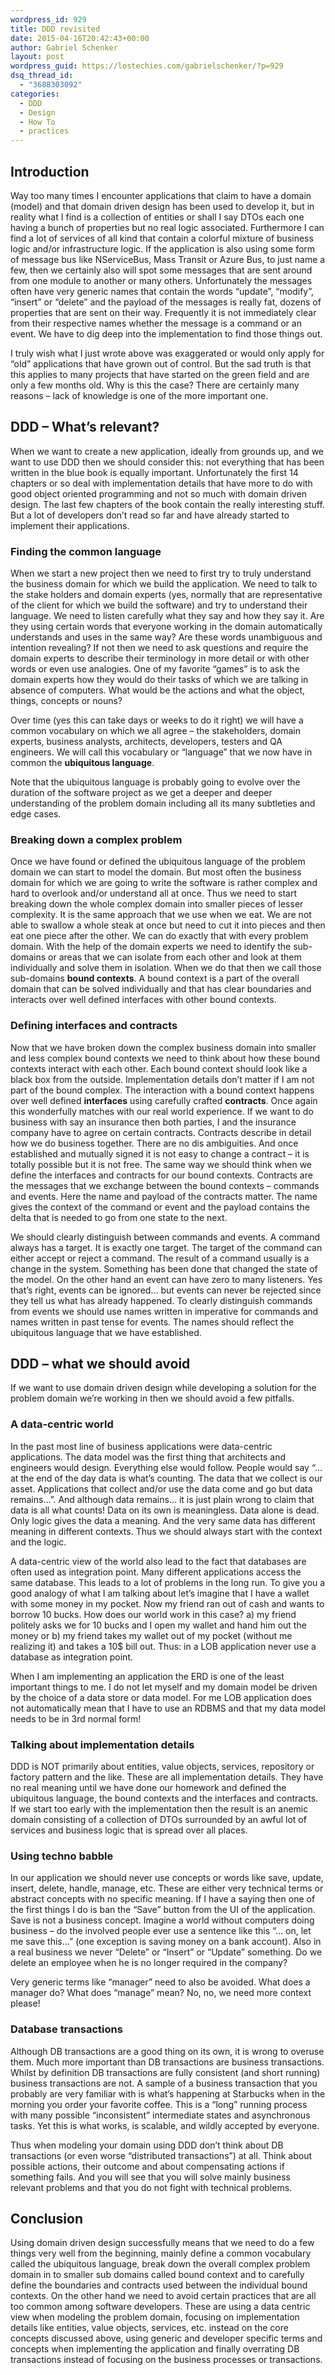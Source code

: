 ```yaml
---
wordpress_id: 929
title: DDD revisited
date: 2015-04-16T20:42:43+00:00
author: Gabriel Schenker
layout: post
wordpress_guid: https://lostechies.com/gabrielschenker/?p=929
dsq_thread_id:
  - "3688303092"
categories:
  - DDD
  - Design
  - How To
  - practices
---
```

## Introduction

Way too many times I encounter applications that claim to have a domain (model) and that domain driven design has been used to develop it, but in reality what I find is a collection of entities or shall I say DTOs each one having a bunch of properties but no real logic associated. Furthermore I can find a lot of services of all kind that contain a colorful mixture of business logic and/or infrastructure logic. If the application is also using some form of message bus like NServiceBus, Mass Transit or Azure Bus, to just name a few, then we certainly also will spot some messages that are sent around from one module to another or many others. Unfortunately the messages often have very generic names that contain the words &#8220;update&#8221;, &#8220;modify&#8221;, &#8220;insert&#8221; or &#8220;delete&#8221; and the payload of the messages is really fat, dozens of properties that are sent on their way. Frequently it is not immediately clear from their respective names whether the message is a command or an event. We have to dig deep into the implementation to find those things out.

I truly wish what I just wrote above was exaggerated or would only apply for &#8220;old&#8221; applications that have grown out of control. But the sad truth is that this applies to many projects that have started on the green field and are only a few months old. Why is this the case? There are certainly many reasons &#8211; lack of knowledge is one of the more important one.

## DDD &#8211; What&#8217;s relevant?

When we want to create a new application, ideally from grounds up, and we want to use DDD then we should consider this: not everything that has been written in the blue book is equally important. Unfortunately the first 14 chapters or so deal with implementation details that have more to do with good object oriented programming and not so much with domain driven design. The last few chapters of the book contain the really interesting stuff. But a lot of developers don&#8217;t read so far and have already started to implement their applications.

### Finding the common language

When we start a new project then we need to first try to truly understand the business domain for which we build the application. We need to talk to the stake holders and domain experts (yes, normally that are representative of the client for which we build the software) and try to understand their language. We need to listen carefully what they say and how they say it. Are they using certain words that everyone working in the domain automatically understands and uses in the same way? Are these words unambiguous and intention revealing? If not then we need to ask questions and require the domain experts to describe their terminology in more detail or with other words or even use analogies. One of my favorite &#8220;games&#8221; is to ask the domain experts how they would do their tasks of which we are talking in absence of computers. What would be the actions and what the object, things, concepts or nouns?

Over time (yes this can take days or weeks to do it right) we will have a common vocabulary on which we all agree &#8211; the stakeholders, domain experts, business analysts, architects, developers, testers and QA engineers. We will call this vocabulary or &#8220;language&#8221; that we now have in common the **ubiquitous language**.

Note that the ubiquitous language is probably going to evolve over the duration of the software project as we get a deeper and deeper understanding of the problem domain including all its many subtleties and edge cases.

### Breaking down a complex problem

Once we have found or defined the ubiquitous language of the problem domain we can start to model the domain. But most often the business domain for which we are going to write the software is rather complex and hard to overlook and/or understand all at once. Thus we need to start breaking down the whole complex domain into smaller pieces of lesser complexity. It is the same approach that we use when we eat. We are not able to swallow a whole steak at once but need to cut it into pieces and then eat one piece after the other. We can do exactly that with every problem domain. With the help of the domain experts we need to identify the sub-domains or areas that we can isolate from each other and look at them individually and solve them in isolation. When we do that then we call those sub-domains **bound contexts**. A bound context is a part of the overall domain that can be solved individually and that has clear boundaries and interacts over well defined interfaces with other bound contexts.

### Defining interfaces and contracts

Now that we have broken down the complex business domain into smaller and less complex bound contexts we need to think about how these bound contexts interact with each other. Each bound context should look like a black box from the outside. Implementation details don&#8217;t matter if I am not part of the bound complex. The interaction with a bound context happens over well defined **interfaces** using carefully crafted **contracts**. Once again this wonderfully matches with our real world experience. If we want to do business with say an insurance then both parties, I and the insurance company have to agree on certain contracts. Contracts describe in detail how we do business together. There are no dis ambiguities. And once established and mutually signed it is not easy to change a contract &#8211; it is totally possible but it is not free. The same way we should think when we define the interfaces and contracts for our bound contexts. Contracts are the messages that we exchange between the bound contexts &#8211; commands and events. Here the name and payload of the contracts matter. The name gives the context of the command or event and the payload contains the delta that is needed to go from one state to the next.

We should clearly distinguish between commands and events. A command always has a target. It is exactly one target. The target of the command can either accept or reject a command. The result of a command usually is a change in the system. Something has been done that changed the state of the model. On the other hand an event can have zero to many listeners. Yes that&#8217;s right, events can be ignored&#8230; but events can never be rejected since they tell us what has already happened. To clearly distinguish commands from events we should use names written in imperative for commands and names written in past tense for events. The names should reflect the ubiquitous language that we have established.

## DDD &#8211; what we should avoid

If we want to use domain driven design while developing a solution for the problem domain we&#8217;re working in then we should avoid a few pitfalls.

### A data-centric world

In the past most line of business applications were data-centric applications. The data model was the first thing that architects and engineers would design. Everything else would follow. People would say &#8220;&#8230; at the end of the day data is what&#8217;s counting. The data that we collect is our asset. Applications that collect and/or use the data come and go but data remains&#8230;&#8221;. And although data remains&#8230; it is just plain wrong to claim that data is all what counts! Data on its own is meaningless. Data alone is dead. Only logic gives the data a meaning. And the very same data has different meaning in different contexts. Thus we should always start with the context and the logic.

A data-centric view of the world also lead to the fact that databases are often used as integration point. Many different applications access the same database. This leads to a lot of problems in the long run. To give you a good analogy of what I am talking about let&#8217;s imagine that I have a wallet with some money in my pocket. Now my friend ran out of cash and wants to borrow 10 bucks. How does our world work in this case? a) my friend politely asks we for 10 bucks and I open my wallet and hand him out the money or b) my friend takes my wallet out of my pocket (without me realizing it) and takes a 10$ bill out. Thus: in a LOB application never use a database as integration point.

When I am implementing an application the ERD is one of the least important things to me. I do not let myself and my domain model be driven by the choice of a data store or data model. For me LOB application does not automatically mean that I have to use an RDBMS and that my data model needs to be in 3rd normal form!

### Talking about implementation details

DDD is NOT primarily about entities, value objects, services, repository or factory pattern and the like. These are all implementation details. They have no real meaning until we have done our homework and defined the ubiquitous language, the bound contexts and the interfaces and contracts. If we start too early with the implementation then the result is an anemic domain consisting of a collection of DTOs surrounded by an awful lot of services and business logic that is spread over all places.

### Using techno babble

In our application we should never use concepts or words like save, update, insert, delete, handle, manage, etc. These are either very technical terms or abstract concepts with no specific meaning. If I have a saying then one of the first things I do is ban the &#8220;Save&#8221; button from the UI of the application. Save is not a business concept. Imagine a world without computers doing business &#8211; do the involved people ever use a sentence like this &#8220;&#8230; on, let me save this&#8230;&#8221; (one exception is saving money on a bank account). Also in a real business we never &#8220;Delete&#8221; or &#8220;Insert&#8221; or &#8220;Update&#8221; something. Do we delete an employee when he is no longer required in the company?

Very generic terms like &#8220;manager&#8221; need to also be avoided. What does a manager do? What does &#8220;manage&#8221; mean? No, no, we need more context please!

### Database transactions

Although DB transactions are a good thing on its own, it is wrong to overuse them. Much more important than DB transactions are business transactions. Whilst by definition DB transactions are fully consistent (and short running) business transactions are not. A sample of a business transaction that you probably are very familiar with is what&#8217;s happening at Starbucks when in the morning you order your favorite coffee. This is a &#8220;long&#8221; running process with many possible &#8220;inconsistent&#8221; intermediate states and asynchronous tasks. Yet this is what works, is scalable, and wildly accepted by everyone.

Thus when modeling your domain using DDD don&#8217;t think about DB transactions (or even worse &#8220;distributed transactions&#8221;) at all. Think about possible actions, their outcome and about compensating actions if something fails. And you will see that you will solve mainly business relevant problems and that you do not fight with technical problems.

## Conclusion

Using domain driven design successfully means that we need to do a few things very well from the beginning, mainly define a common vocabulary called the ubiquitous language, break down the overall complex problem domain in to smaller sub domains called bound context and to carefully define the boundaries and contracts used between the individual bound contexts. On the other hand we need to avoid certain practices that are all too common among software developers. These are using a data centric view when modeling the problem domain, focusing on implementation details like entities, value objects, services, etc. instead on the core concepts discussed above, using generic and developer specific terms and concepts when implementing the application and finally overrating DB transactions instead of focusing on the business processes or transactions.